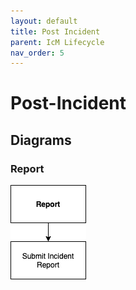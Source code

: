 ```yaml
---
layout: default
title: Post Incident
parent: IcM Lifecycle
nav_order: 5
---
```


# Post-Incident

## Diagrams

### Report

![IcM Report](/img/diagrams/sfl-icm-Report.png)
